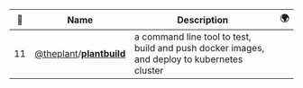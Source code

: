 |:star2: | Name | Description | 🌍|
|---|---|---|---|
|11|[@theplant](https://github.com/theplant)/[**plantbuild**](https://github.com/theplant/plantbuild)|a command line tool to test, build and push docker images, and deploy to kubernetes cluster||

